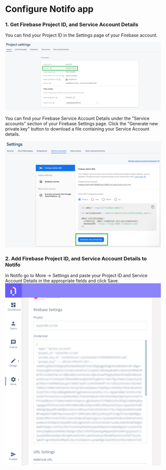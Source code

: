 # Configure Notifo app
### **1. Get Firebase Project ID, and Service Account Details**

You can find your Project ID in the Settings page of your Firebase account.  

![Firebase Project Id](media/firebase-project-id.png)

You can find your Firebase Service Account Details under the "Service accounts" section of your Firebase Settings page. Click the "Generate new private key" button to download a file containing your Service Account details.  

![Firebase Service Account Details](media/firebase-service-account-details.png)

### **2. Add Firebase Project ID, and Service Account Details to Notifo**
In Notifo go to More -> Settings and paste your Project ID and Service Account Details in the appropriate fields and click Save.
![Notifo Firebase Settings](media/notifo-settings.png)





